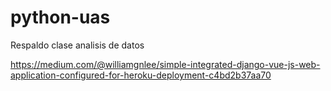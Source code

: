 # python-uas
Respaldo clase analisis de datos


https://medium.com/@williamgnlee/simple-integrated-django-vue-js-web-application-configured-for-heroku-deployment-c4bd2b37aa70
